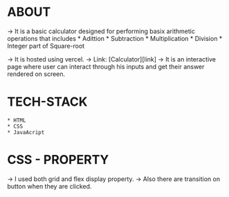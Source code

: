 
# ABOUT
-> It is a basic calculator designed for performing basix arithmetic operations that includes
    * Adittion
    * Subtraction
    * Multiplication
    * Division
    * Integer part of Square-root

-> It is hosted using vercel.
-> Link: [Calculator][link]
-> It is an interactive page where user can interact through his inputs and get their answer rendered on screen.

# TECH-STACK
    * HTML
    * CSS
    * JavaAcript

# CSS - PROPERTY
-> I used both grid and flex display property.
-> Also there are transition on button when they are clicked.